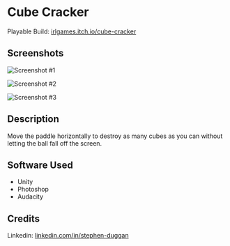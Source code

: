 # Cube Cracker

 Playable Build: [irlgames.itch.io/cube-cracker](https://irlgames.itch.io/cube-cracker)
 
 ## Screenshots

![Screenshot #1](https://user-images.githubusercontent.com/72276729/171396411-169ad04c-63d2-47bc-ace1-ecdd63e70c68.png)

![Screenshot #2](https://user-images.githubusercontent.com/72276729/171396473-45c84390-1733-43aa-bc26-c92974473b59.png)

![Screenshot #3](https://user-images.githubusercontent.com/72276729/171396543-323e8156-eb28-4177-bd01-ffac2b55cdca.png)


## Description

Move the paddle horizontally to destroy as many cubes as you can without letting the ball fall off the screen.

## Software Used

- Unity
- Photoshop
- Audacity

## Credits

 Linkedin: [linkedin.com/in/stephen-duggan	](https://linkedin.com/in/stephen-duggan)
